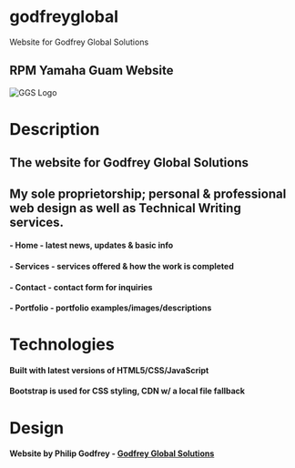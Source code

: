 # godfreyglobal
Website for Godfrey Global Solutions

## RPM Yamaha Guam Website
![GGS Logo](/img/logos/GGS-BLAG-BG-SM.jpg )

# Description
## The website for Godfrey Global Solutions
## My sole proprietorship; personal & professional web design as well as Technical Writing services.
#### - Home - latest news, updates & basic info
#### - Services - services offered & how the work is completed
#### - Contact - contact form for inquiries
####  - Portfolio - portfolio examples/images/descriptions

# Technologies
#### Built with latest versions of HTML5/CSS/JavaScript
#### Bootstrap is used for CSS styling, CDN w/ a local file fallback

# Design
#### Website by Philip Godfrey - [Godfrey Global Solutions](https://godfreyglobal.tech)